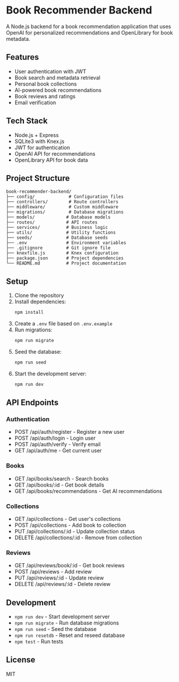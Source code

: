 # Book Recommender Backend

A Node.js backend for a book recommendation application that uses OpenAI for personalized recommendations and OpenLibrary for book metadata.

## Features

- User authentication with JWT
- Book search and metadata retrieval
- Personal book collections
- AI-powered book recommendations
- Book reviews and ratings
- Email verification

## Tech Stack

- Node.js + Express
- SQLite3 with Knex.js
- JWT for authentication
- OpenAI API for recommendations
- OpenLibrary API for book data

## Project Structure

```
book-recommender-backend/
├── config/             # Configuration files
├── controllers/        # Route controllers
├── middleware/         # Custom middleware
├── migrations/         # Database migrations
├── models/            # Database models
├── routes/            # API routes
├── services/          # Business logic
├── utils/             # Utility functions
├── seeds/             # Database seeds
├── .env               # Environment variables
├── .gitignore         # Git ignore file
├── knexfile.js        # Knex configuration
├── package.json       # Project dependencies
└── README.md          # Project documentation
```

## Setup

1. Clone the repository
2. Install dependencies:
   ```bash
   npm install
   ```
3. Create a `.env` file based on `.env.example`
4. Run migrations:
   ```bash
   npm run migrate
   ```
5. Seed the database:
   ```bash
   npm run seed
   ```
6. Start the development server:
   ```bash
   npm run dev
   ```

## API Endpoints

### Authentication

- POST /api/auth/register - Register a new user
- POST /api/auth/login - Login user
- POST /api/auth/verify - Verify email
- GET /api/auth/me - Get current user

### Books

- GET /api/books/search - Search books
- GET /api/books/:id - Get book details
- GET /api/books/recommendations - Get AI recommendations

### Collections

- GET /api/collections - Get user's collections
- POST /api/collections - Add book to collection
- PUT /api/collections/:id - Update collection status
- DELETE /api/collections/:id - Remove from collection

### Reviews

- GET /api/reviews/book/:id - Get book reviews
- POST /api/reviews - Add review
- PUT /api/reviews/:id - Update review
- DELETE /api/reviews/:id - Delete review

## Development

- `npm run dev` - Start development server
- `npm run migrate` - Run database migrations
- `npm run seed` - Seed the database
- `npm run resetdb` - Reset and reseed database
- `npm test` - Run tests

## License

MIT
